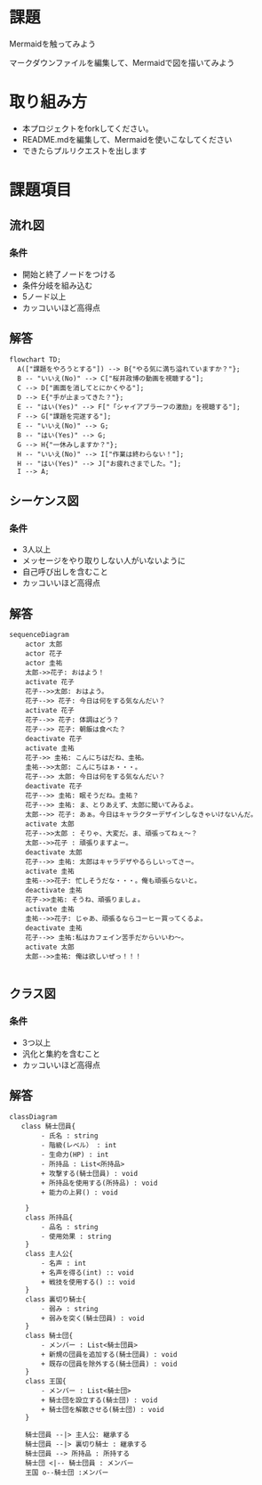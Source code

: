 # 課題
Mermaidを触ってみよう

マークダウンファイルを編集して、Mermaidで図を描いてみよう

# 取り組み方
* 本プロジェクトをforkしてください。
* README.mdを編集して、Mermaidを使いこなしてください
* できたらプルリクエストを出します

# 課題項目
## 流れ図
### 条件
- 開始と終了ノードをつける
- 条件分岐を組み込む
- 5ノード以上
- カッコいいほど高得点

## 解答
```mermaid
flowchart TD;
  A(["課題をやろうとする"]) --> B{"やる気に満ち溢れていますか？"};
  B -- "いいえ(No)" --> C["桜井政博の動画を視聴する"];
  C --> D["画面を消してとにかくやる"];
  D --> E{"手が止まってきた？"};
  E -- "はい(Yes)" --> F["「シャイアブラーフの激励」を視聴する"]; 
  F --> G["課題を完遂する"];
  E -- "いいえ(No)" --> G;
  B -- "はい(Yes)" --> G;
  G --> H{"一休みしますか？"};
  H -- "いいえ(No)" --> I["作業は終わらない！"];
  H -- "はい(Yes)" --> J["お疲れさまでした。"];
  I --> A;
```

## シーケンス図
### 条件
- 3人以上
- メッセージをやり取りしない人がいないように
- 自己呼び出しを含むこと
- カッコいいほど高得点

## 解答
```mermaid
sequenceDiagram
    actor 太郎
    actor 花子
    actor 圭祐
    太郎->>花子: おはよう！
    activate 花子
    花子-->>太郎: おはよう。
    花子-->> 花子: 今日は何をする気なんだい？
    activate 花子
    花子-->> 花子: 体調はどう？
    花子-->> 花子: 朝飯は食べた？
    deactivate 花子
    activate 圭祐
    花子->> 圭祐: こんにちはだね、圭祐。
    圭祐-->>太郎: こんにちはぁ・・・。
    花子-->> 太郎: 今日は何をする気なんだい？
    deactivate 花子
    花子-->> 圭祐: 眠そうだね。圭祐？
    花子-->> 圭祐: ま、とりあえず、太郎に聞いてみるよ。
    太郎-->> 花子: あぁ。今日はキャラクターデザインしなきゃいけないんだ。
    activate 太郎
    花子-->>太郎 : そりゃ、大変だ。ま、頑張ってねぇ～？
    太郎-->>花子 : 頑張りますよー。
    deactivate 太郎
    花子-->> 圭祐: 太郎はキャラデザやるらしいってさー。
    activate 圭祐
    圭祐-->>花子: 忙しそうだな・・・。俺も頑張らないと。
    deactivate 圭祐
    花子->>圭祐: そうね、頑張りましょ。
    activate 圭祐
    圭祐-->>花子: じゃあ、頑張るならコーヒー買ってくるよ。
    deactivate 圭祐
    花子-->> 圭祐:私はカフェイン苦手だからいいわ～。
    activate 太郎
    太郎-->>圭祐: 俺は欲しいぜっ！！！
    
```

## クラス図

### 条件
- 3つ以上
- 汎化と集約を含むこと
- カッコいいほど高得点

## 解答
```mermaid
classDiagram
   class 騎士団員{
        - 氏名 : string
        - 階級(レベル） : int
        - 生命力(HP) : int
        - 所持品 : List<所持品>
        + 攻撃する(騎士団員) : void
        + 所持品を使用する(所持品) : void
        + 能力の上昇() : void
        
    }
    class 所持品{
        - 品名 : string
        - 使用効果 : string
    }
    class 主人公{
        - 名声 : int
        + 名声を得る(int) :: void
        + 戦技を使用する() :: void
    }
    class 裏切り騎士{
        - 弱み : string
        + 弱みを突く(騎士団員) : void
    }
    class 騎士団{
        - メンバー : List<騎士団員>
        + 新規の団員を追加する(騎士団員) : void
        + 既存の団員を除外する(騎士団員) : void
    }
    class 王国{
        - メンバー : List<騎士団>
        + 騎士団を設立する(騎士団) : void
        + 騎士団を解散させる(騎士団) : void
    }
    
    騎士団員 --|> 主人公: 継承する
    騎士団員 --|> 裏切り騎士 : 継承する
    騎士団員 --> 所持品 : 所持する
    騎士団 <|-- 騎士団員 : メンバー
    王国 o--騎士団 :メンバー

```

